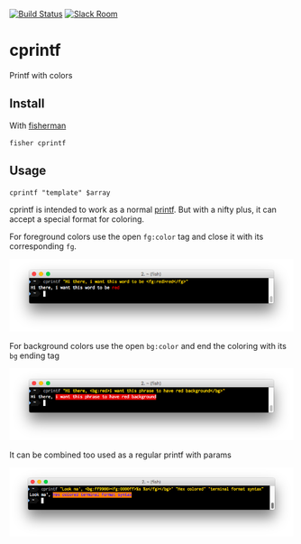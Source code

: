 [![Build Status][travis-badge]][travis-link]
[![Slack Room][slack-badge]][slack-link]

# cprintf

Printf with colors

## Install

With [fisherman]

```
fisher cprintf
```

## Usage

```fish
cprintf "template" $array
```
cprintf is intended to work as a normal [printf]().
But with a nifty plus, it can accept a special format for coloring.

For foreground colors use the open `fg:color` tag and close it with its corresponding `fg`.

![Foreground format][fg-styling]

For background colors use the open `bg:color` and end the coloring with its `bg` ending tag

![Background format][bg-styling]

It can be combined too used as a regular printf with params

![Combined format][combined-styling]

[travis-link]: https://travis-ci.org/fisherman/cprintf
[travis-badge]: https://img.shields.io/travis/fisherman/cprintf.svg
[slack-link]: https://fisherman-wharf.herokuapp.com
[slack-badge]: https://fisherman-wharf.herokuapp.com/badge.svg
[fisherman]: https://github.com/fisherman/fisherman

[fg-styling]: docs/fg_styling.png
[bg-styling]: docs/bg_styling.png
[combined-styling]: docs/combined_styling.png
